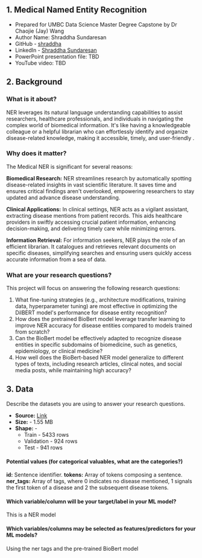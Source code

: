 ## 1. Medical Named Entity Recognition

- Prepared for UMBC Data Science Master Degree Capstone by Dr Chaojie (Jay) Wang
- Author Name: Shraddha Sundaresan
- GitHub - <a href="https://github.com/Shraddha-boop"> shraddha </a>
- LinkedIn - <a href="https://www.linkedin.com/in/shraddha-sundaresan-676b8b93"> Shraddha Sundaresan </a>
- PowerPoint presentation file: TBD
- YouTube video: TBD
    
## 2. Background

### What is it about?
NER leverages its natural language understanding capabilities to assist researchers, healthcare professionals, and individuals in navigating the complex world of biomedical information.
It's like having a knowledgeable colleague or a helpful librarian who can effortlessly identify and organize disease-related knowledge, making it accessible, timely, and user-friendly
.
### Why does it matter?

The Medical NER is significant for several reasons:

**Biomedical Research:** NER streamlines research by automatically spotting disease-related insights in vast scientific literature. It saves time and ensures critical findings aren't overlooked, empowering researchers to stay updated and advance disease understanding.

**Clinical Applications:** In clinical settings, NER acts as a vigilant assistant, extracting disease mentions from patient records. This aids healthcare providers in swiftly accessing crucial patient information, enhancing decision-making, and delivering timely care while minimizing errors.

**Information Retrieval:** For information seekers, NER plays the role of an efficient librarian. It catalogues and retrieves relevant documents on specific diseases, simplifying searches and ensuring users quickly access accurate information from a sea of data.

### What are your research questions?

This project will focus on answering the following research questions:

1. What fine-tuning strategies (e.g., architecture modifications, training data, hyperparameter tuning) are most effective in optimizing the DilBERT model's performance for disease entity recognition?
2. How does the pretrained BioBert model leverage transfer learning to improve NER accuracy for disease entities compared to models trained from scratch?
3. Can the BioBert model be effectively adapted to recognize disease entities in specific subdomains of biomedicine, such as genetics, epidemiology, or clinical medicine?
4. How well does the BioBert-based NER model generalize to different types of texts, including research articles, clinical notes, and social media posts, while maintaining high accuracy?

## 3. Data 

Describe the datasets you are using to answer your research questions.

- **Source:** [Link](https://huggingface.co/datasets/ncbi_disease)
- **Size:** - 1.55 MB
- **Shape:** -
  - Train - 5433 rows
  - Validation - 924 rows
  - Test - 941 rows
 

#### Potential values (for categorical valuables, what are the categories?)

**id:** Sentence identifier.
**tokens:** Array of tokens composing a sentence.
**ner_tags:** Array of tags, where 0 indicates no disease mentioned, 1 signals the first token of a disease and 2 the subsequent disease tokens.

#### Which variable/column will be your target/label in your ML model?

This is a NER model

#### Which variables/columns may be selected as features/predictors for your ML models?

Using the ner tags and the pre-trained BioBert model
